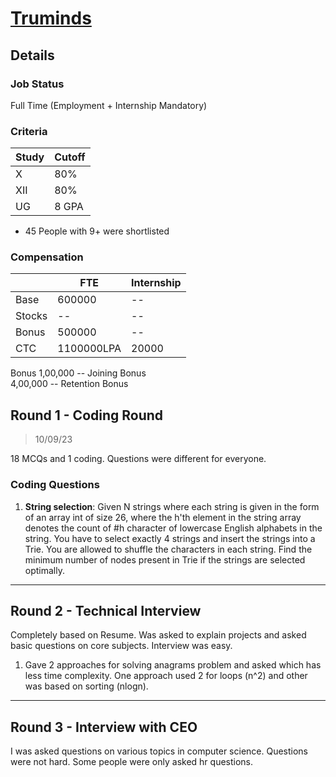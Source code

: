 
# [Truminds](https://www.truminds.com/home)

## Details

### Job Status

Full Time (Employment + Internship Mandatory)

### Criteria

| Study | Cutoff |
|-------|--------|
| X     | 80%    |
| XII   | 80%    |
| UG    | 8 GPA  |

[comment]: # (Any other details go under this. This is a comment)

- 45 People with 9+ were shortlisted

### Compensation

|        | FTE        | Internship |
|--------|------------|------------|
| Base   | 600000     | --         |
| Stocks | --         | --         |
| Bonus  | 500000     | --         |
| CTC    | 1100000LPA | 20000      |

[comment]: # (Details about the rounds go under this comment.)

Bonus
1,00,000 -- Joining Bonus\
4,00,000 -- Retention Bonus

## Round 1 - Coding Round

> 10/09/23

[comment]: # (Summary of the sections and experience below this comment.)

18 MCQs and 1 coding. Questions were different for everyone.

### Coding Questions

1. **String selection**: Given N strings where each string is given in the form of an array int of size 26, where the h'th element in the string array denotes the count of #h character of lowercase English alphabets in the string. You have to select exactly 4 strings and insert the strings into a Trie. You are allowed to shuffle the characters in each string. Find the minimum number of nodes present in Trie if the strings are selected optimally.
   
---

## Round 2 - Technical Interview

Completely based on Resume. Was asked to explain projects and asked basic questions on core subjects. Interview was easy.

1. Gave 2 approaches for solving anagrams problem and asked which has less time complexity. One approach used 2 for loops (n^2) and other was based on sorting (nlogn).

---

## Round 3 - Interview with CEO

I was asked questions on various topics in computer science. Questions were not hard. Some people were only asked hr questions.

